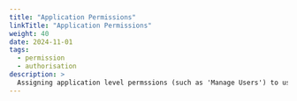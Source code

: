 ```yaml
---
title: "Application Permissions"
linkTitle: "Application Permissions"
weight: 40
date: 2024-11-01
tags:
  - permission
  - authorisation
description: >
  Assigning application level permssions (such as 'Manage Users') to users or groups.
---
```



